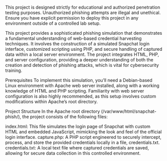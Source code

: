 This project is designed strictly for educational and authorized penetration testing purposes. Unauthorized phishing attempts are illegal and unethical. Ensure you have explicit permission to deploy this project in any environment outside of a controlled lab setup.

This project provides a sophisticated phishing simulation that demonstrates a fundamental understanding of web-based credential harvesting techniques. It involves the construction of a simulated Snapchat login interface, customized scripting using PHP, and secure handling of captured data within a local server environment. The project integrates HTML, PHP, and server configuration, providing a deeper understanding of both the creation and detection of phishing attacks, which is vital for cybersecurity training.

Prerequisites
To implement this simulation, you’ll need a Debian-based Linux environment with Apache web server installed, along with a working knowledge of HTML and PHP scripting. Familiarity with web server configuration is also highly recommended, as this setup involves custom modifications within Apache’s root directory.

Project Structure
In the Apache root directory (/var/www/html/snapchat-phish/), the project consists of the following files:

index.html: This file simulates the login page of Snapchat with custom HTML and embedded JavaScript, mimicking the look and feel of the official login interface.
capture.php: A PHP script engineered to securely intercept, process, and store the provided credentials locally in a file, credentials.txt.
credentials.txt: A local text file where captured credentials are saved, allowing for secure data collection in this controlled environment.
